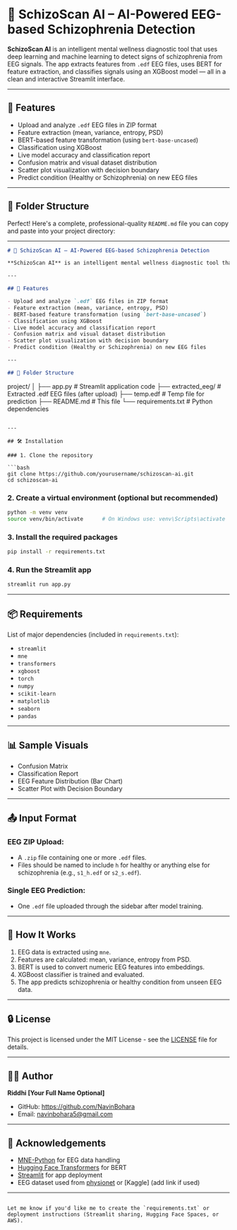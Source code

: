 # 🧠 SchizoScan AI – AI-Powered EEG-based Schizophrenia Detection

**SchizoScan AI** is an intelligent mental wellness diagnostic tool that uses deep learning and machine learning to detect signs of schizophrenia from EEG signals. The app extracts features from `.edf` EEG files, uses BERT for feature extraction, and classifies signals using an XGBoost model — all in a clean and interactive Streamlit interface.

---

## 🚀 Features

- Upload and analyze `.edf` EEG files in ZIP format
- Feature extraction (mean, variance, entropy, PSD)
- BERT-based feature transformation (using `bert-base-uncased`)
- Classification using XGBoost
- Live model accuracy and classification report
- Confusion matrix and visual dataset distribution
- Scatter plot visualization with decision boundary
- Predict condition (Healthy or Schizophrenia) on new EEG files

---

## 📁 Folder Structure

Perfect! Here's a complete, professional-quality `README.md` file you can copy and paste into your project directory:

---

```markdown
# 🧠 SchizoScan AI – AI-Powered EEG-based Schizophrenia Detection

**SchizoScan AI** is an intelligent mental wellness diagnostic tool that uses deep learning and machine learning to detect signs of schizophrenia from EEG signals. The app extracts features from `.edf` EEG files, uses BERT for feature extraction, and classifies signals using an XGBoost model — all in a clean and interactive Streamlit interface.

---

## 🚀 Features

- Upload and analyze `.edf` EEG files in ZIP format
- Feature extraction (mean, variance, entropy, PSD)
- BERT-based feature transformation (using `bert-base-uncased`)
- Classification using XGBoost
- Live model accuracy and classification report
- Confusion matrix and visual dataset distribution
- Scatter plot visualization with decision boundary
- Predict condition (Healthy or Schizophrenia) on new EEG files

---

## 📁 Folder Structure

```

project/
│
├── app.py                  # Streamlit application code
├── extracted\_eeg/          # Extracted .edf EEG files (after upload)
├── temp.edf                # Temp file for prediction
├── README.md               # This file
└── requirements.txt        # Python dependencies

````

---

## 🛠️ Installation

### 1. Clone the repository

```bash
git clone https://github.com/yourusername/schizoscan-ai.git
cd schizoscan-ai
````

### 2. Create a virtual environment (optional but recommended)

```bash
python -m venv venv
source venv/bin/activate      # On Windows use: venv\Scripts\activate
```

### 3. Install the required packages

```bash
pip install -r requirements.txt
```

### 4. Run the Streamlit app

```bash
streamlit run app.py
```

---

## 📦 Requirements

List of major dependencies (included in `requirements.txt`):

* `streamlit`
* `mne`
* `transformers`
* `xgboost`
* `torch`
* `numpy`
* `scikit-learn`
* `matplotlib`
* `seaborn`
* `pandas`

---

## 📊 Sample Visuals

* Confusion Matrix
* Classification Report
* EEG Feature Distribution (Bar Chart)
* Scatter Plot with Decision Boundary

---

## 📤 Input Format

### EEG ZIP Upload:

* A `.zip` file containing one or more `.edf` files.
* Files should be named to include `h` for healthy or anything else for schizophrenia (e.g., `s1_h.edf` or `s2_s.edf`).

### Single EEG Prediction:

* One `.edf` file uploaded through the sidebar after model training.

---

## 🧪 How It Works

1. EEG data is extracted using `mne`.
2. Features are calculated: mean, variance, entropy from PSD.
3. BERT is used to convert numeric EEG features into embeddings.
4. XGBoost classifier is trained and evaluated.
5. The app predicts schizophrenia or healthy condition from unseen EEG data.

---

## 🔒 License

This project is licensed under the MIT License - see the [LICENSE](LICENSE) file for details.

---

## 👨‍💻 Author

**Riddhi \[Your Full Name Optional]**

* GitHub: https://github.com/NavinBohara
* Email: navinbohara5@gmail.com

---

## 🙌 Acknowledgements

* [MNE-Python](https://mne.tools/stable/index.html) for EEG data handling
* [Hugging Face Transformers](https://huggingface.co/transformers/) for BERT
* [Streamlit](https://streamlit.io/) for app deployment
* EEG dataset used from [physionet](https://physionet.org/) or \[Kaggle] (add link if used)

---

```

Let me know if you'd like me to create the `requirements.txt` or deployment instructions (Streamlit sharing, Hugging Face Spaces, or AWS).
```

